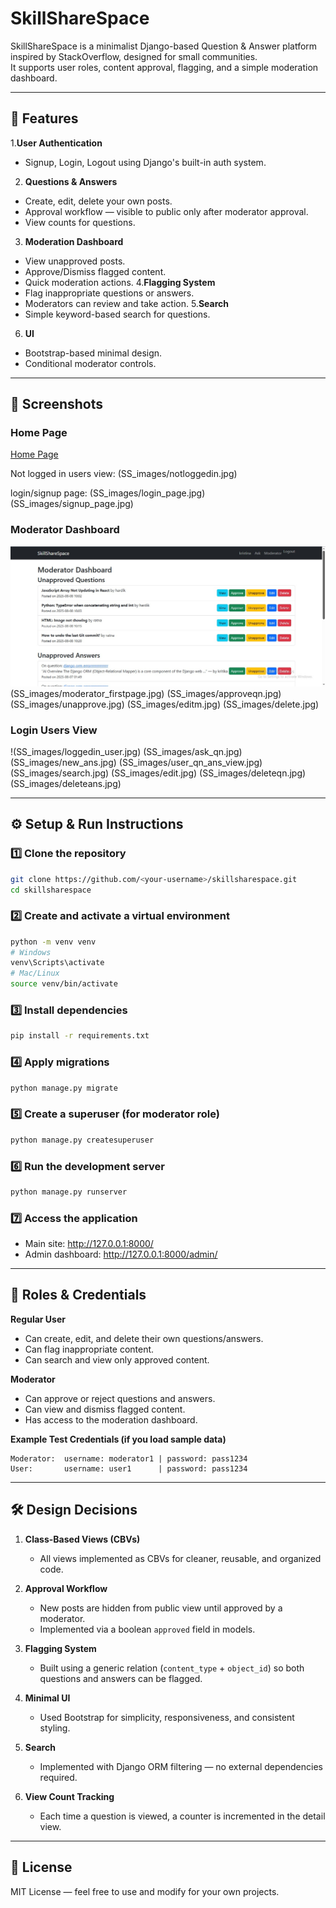 # SkillShareSpace

SkillShareSpace is a minimalist Django-based Question & Answer platform inspired by StackOverflow, designed for small communities.  
It supports user roles, content approval, flagging, and a simple moderation dashboard.

---

## 🚀 Features
1.**User Authentication**
  - Signup, Login, Logout using Django's built-in auth system.
2. **Questions & Answers**
  - Create, edit, delete your own posts.
  - Approval workflow — visible to public only after moderator approval.
  - View counts for questions.
3. **Moderation Dashboard**
  - View unapproved posts.
  - Approve/Dismiss flagged content.
  - Quick moderation actions.
4.**Flagging System**
  - Flag inappropriate questions or answers.
  - Moderators can review and take action.
5.**Search**
  - Simple keyword-based search for questions.
6. **UI**
  - Bootstrap-based minimal design.
  - Conditional moderator controls.


---

## 📸 Screenshots

### Home Page 
[Home Page](SS_images/homepage.jpg)

Not logged in users view:
(SS_images/notloggedin.jpg)

login/signup page:
(SS_images/login_page.jpg)
(SS_images/signup_page.jpg)

### Moderator Dashboard
![Moderator Dashboard](SS_images/moderator_dashboard.jpg)
(SS_images/moderator_firstpage.jpg)
(SS_images/approveqn.jpg)
(SS_images/unapprove.jpg)
(SS_images/editm.jpg)
(SS_images/delete.jpg)

### Login Users View
!(SS_images/loggedin_user.jpg)
(SS_images/ask_qn.jpg)
(SS_images/new_ans.jpg)
(SS_images/user_qn_ans_view.jpg)
(SS_images/search.jpg)
(SS_images/edit.jpg)
(SS_images/deleteqn.jpg)
(SS_images/deleteans.jpg)

---

## ⚙️ Setup & Run Instructions

### 1️⃣ Clone the repository
```bash
git clone https://github.com/<your-username>/skillsharespace.git
cd skillsharespace
```

### 2️⃣ Create and activate a virtual environment
```bash
python -m venv venv
# Windows
venv\Scripts\activate
# Mac/Linux
source venv/bin/activate
```

### 3️⃣ Install dependencies
```bash
pip install -r requirements.txt
```

### 4️⃣ Apply migrations
```bash
python manage.py migrate
```

### 5️⃣ Create a superuser (for moderator role)
```bash
python manage.py createsuperuser
```

### 6️⃣ Run the development server
```bash
python manage.py runserver
```

### 7️⃣ Access the application
- Main site: http://127.0.0.1:8000/
- Admin dashboard: http://127.0.0.1:8000/admin/

---

## 👥 Roles & Credentials

**Regular User**
- Can create, edit, and delete their own questions/answers.
- Can flag inappropriate content.
- Can search and view only approved content.

**Moderator**
- Can approve or reject questions and answers.
- Can view and dismiss flagged content.
- Has access to the moderation dashboard.

**Example Test Credentials (if you load sample data)**
```
Moderator:  username: moderator1 | password: pass1234
User:       username: user1      | password: pass1234
```

---

## 🛠 Design Decisions

1. **Class-Based Views (CBVs)**
   - All views implemented as CBVs for cleaner, reusable, and organized code.

2. **Approval Workflow**
   - New posts are hidden from public view until approved by a moderator.
   - Implemented via a boolean `approved` field in models.

3. **Flagging System**
   - Built using a generic relation (`content_type` + `object_id`) so both questions and answers can be flagged.

4. **Minimal UI**
   - Used Bootstrap for simplicity, responsiveness, and consistent styling.

5. **Search**
   - Implemented with Django ORM filtering — no external dependencies required.

6. **View Count Tracking**
   - Each time a question is viewed, a counter is incremented in the detail view.

---

## 📜 License
MIT License — feel free to use and modify for your own projects.
